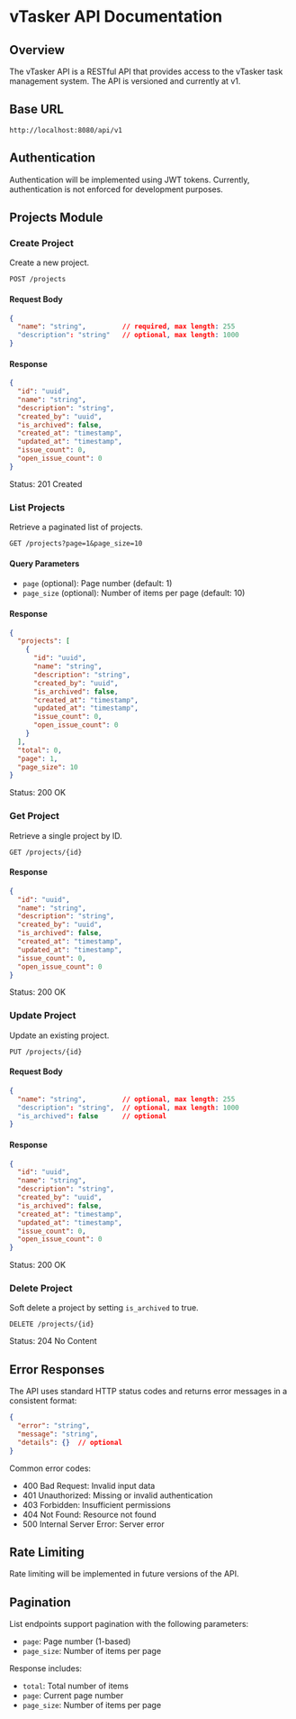 # vTasker API Documentation

## Overview

The vTasker API is a RESTful API that provides access to the vTasker task management system. The API is versioned and currently at v1.

## Base URL

```
http://localhost:8080/api/v1
```

## Authentication

Authentication will be implemented using JWT tokens. Currently, authentication is not enforced for development purposes.

## Projects Module

### Create Project

Create a new project.

```http
POST /projects
```

#### Request Body

```json
{
  "name": "string",         // required, max length: 255
  "description": "string"   // optional, max length: 1000
}
```

#### Response

```json
{
  "id": "uuid",
  "name": "string",
  "description": "string",
  "created_by": "uuid",
  "is_archived": false,
  "created_at": "timestamp",
  "updated_at": "timestamp",
  "issue_count": 0,
  "open_issue_count": 0
}
```

Status: 201 Created

### List Projects

Retrieve a paginated list of projects.

```http
GET /projects?page=1&page_size=10
```

#### Query Parameters

- `page` (optional): Page number (default: 1)
- `page_size` (optional): Number of items per page (default: 10)

#### Response

```json
{
  "projects": [
    {
      "id": "uuid",
      "name": "string",
      "description": "string",
      "created_by": "uuid",
      "is_archived": false,
      "created_at": "timestamp",
      "updated_at": "timestamp",
      "issue_count": 0,
      "open_issue_count": 0
    }
  ],
  "total": 0,
  "page": 1,
  "page_size": 10
}
```

Status: 200 OK

### Get Project

Retrieve a single project by ID.

```http
GET /projects/{id}
```

#### Response

```json
{
  "id": "uuid",
  "name": "string",
  "description": "string",
  "created_by": "uuid",
  "is_archived": false,
  "created_at": "timestamp",
  "updated_at": "timestamp",
  "issue_count": 0,
  "open_issue_count": 0
}
```

Status: 200 OK

### Update Project

Update an existing project.

```http
PUT /projects/{id}
```

#### Request Body

```json
{
  "name": "string",         // optional, max length: 255
  "description": "string",  // optional, max length: 1000
  "is_archived": false      // optional
}
```

#### Response

```json
{
  "id": "uuid",
  "name": "string",
  "description": "string",
  "created_by": "uuid",
  "is_archived": false,
  "created_at": "timestamp",
  "updated_at": "timestamp",
  "issue_count": 0,
  "open_issue_count": 0
}
```

Status: 200 OK

### Delete Project

Soft delete a project by setting `is_archived` to true.

```http
DELETE /projects/{id}
```

Status: 204 No Content

## Error Responses

The API uses standard HTTP status codes and returns error messages in a consistent format:

```json
{
  "error": "string",
  "message": "string",
  "details": {}  // optional
}
```

Common error codes:
- 400 Bad Request: Invalid input data
- 401 Unauthorized: Missing or invalid authentication
- 403 Forbidden: Insufficient permissions
- 404 Not Found: Resource not found
- 500 Internal Server Error: Server error

## Rate Limiting

Rate limiting will be implemented in future versions of the API.

## Pagination

List endpoints support pagination with the following parameters:
- `page`: Page number (1-based)
- `page_size`: Number of items per page

Response includes:
- `total`: Total number of items
- `page`: Current page number
- `page_size`: Number of items per page

